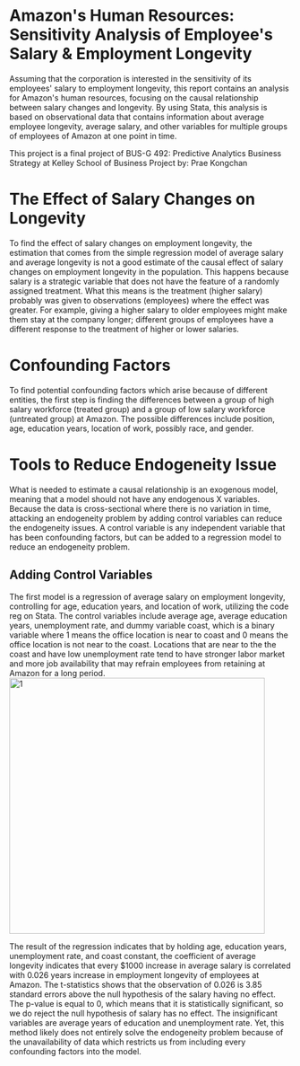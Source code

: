 # Amazon's Human Resources: Sensitivity Analysis of Employee's Salary & Employment Longevity

Assuming that the corporation is interested in the sensitivity of its employees' salary to employment longevity, this report contains an analysis for Amazon's human resources, focusing on the causal relationship between salary changes and longevity. By using Stata, this analysis is based on observational data that contains information about average employee longevity, average salary, and other variables for multiple groups of employees of Amazon at one point in time.

This project is a final project of BUS-G 492: Predictive Analytics Business Strategy at Kelley School of Business 
Project by: Prae Kongchan

# The Effect of Salary Changes on Longevity
To find the effect of salary changes on employment longevity, the estimation that comes from the simple regression model of average salary and average longevity is not a good estimate of the causal effect of salary changes on employment longevity in the population. This happens because salary is a strategic variable that does not have the feature of a randomly assigned treatment. What this means is the treatment (higher salary) probably was given to observations (employees) where the effect was greater. For example, giving a higher salary to older employees might make them stay at the company longer; different groups of employees have a different response to the treatment of higher or lower salaries.

# Confounding Factors
To find potential confounding factors which arise because of different entities, the first step is finding the differences between a group of high salary workforce (treated group) and a group of low salary workforce (untreated group) at Amazon. The possible differences include position, age, education years, location of work, possibly race, and gender.

# Tools to Reduce Endogeneity Issue
What is needed to estimate a causal relationship is an exogenous model, meaning that a model should not have any endogenous X variables. Because the data is cross-sectional where there is no variation in time, attacking an endogeneity problem by adding control variables can reduce the endogeneity issues. A control variable is any independent variable that has been confounding factors, but can be added to a regression model to reduce an endogeneity problem.

## Adding Control Variables
The first model is a regression of average salary on employment longevity, controlling for age, education years, and location of work, utilizing the code reg on Stata. The control variables include average age, average education years, unemployment rate, and dummy variable coast, which is a binary variable where 1 means the office location is near to coast and 0 means the office location is not near to the coast. Locations that are near to the the coast and have low unemployment rate tend to have stronger labor market and more job availability that may refrain employees from retaining at Amazon for a long period.
<img width="456" alt="1" src="https://user-images.githubusercontent.com/112535634/218336727-6bfc3dad-8aba-48c8-95e7-b4367b562900.png">

The result of the regression indicates that by holding age, education years, unemployment rate, and coast constant, the coefficient of average longevity indicates that every $1000 increase in average salary is correlated with 0.026 years increase in employment longevity of employees at Amazon. The t-statistics shows that the observation of 0.026 is 3.85 standard errors above the null hypothesis of the salary having no effect. The p-value is equal to 0, which means that it is statistically significant, so we do reject the null hypothesis of salary has no effect. The insignificant variables are average years of education and unemployment rate. Yet, this method likely does not entirely solve the endogeneity problem because of the unavailability of data which restricts us from including every confounding factors into the model.


